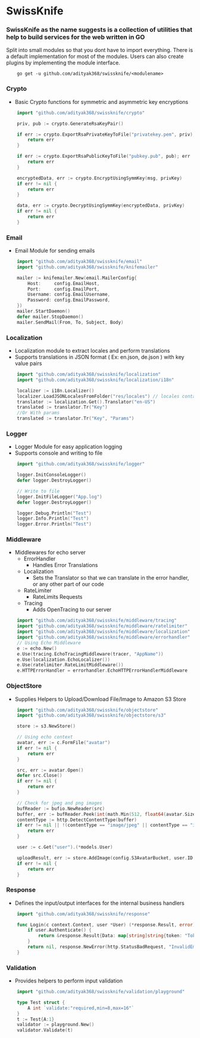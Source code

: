 # SwissKnife

### SwissKnife as the name suggests is a collection of utilities that help to build services for the web written in GO

Split into small modules so that you dont have to import everything. There is a default implementation for most of the modules. Users can also create plugins by implementing the module interface.

```
    go get -u github.com/adityak368/swissknife/<modulename>
```

### Crypto

- Basic Crypto functions for symmetric and asymmetric key encryptions

```go
    import "github.com/adityak368/swissknife/crypto"

    priv, pub := crypto.GenerateRsaKeyPair()

    if err := crypto.ExportRsaPrivateKeyToFile("privatekey.pem", priv); err != nil {
        return err
    }

    if err := crypto.ExportRsaPublicKeyToFile("pubkey.pub", pub); err != nil {
        return err
    }

	encryptedData, err := crypto.EncryptUsingSymmKey(msg, privKey)
	if err != nil {
		return err
	}

	data, err := crypto.DecryptUsingSymmKey(encryptedData, privKey)
	if err != nil {
		return err
	}
```

### Email

- Email Module for sending emails

```go
    import "github.com/adityak368/swissknife/email"
    import "github.com/adityak368/swissknife/knifemailer"

    mailer := knifemailer.New(email.MailerConfig{
        Host:     config.EmailHost,
        Port:     config.EmailPort,
        Username: config.EmailUsername,
        Password: config.EmailPassword,
    })
    mailer.StartDaemon()
    defer mailer.StopDaemon()
    mailer.SendMail(From, To, Subject, Body)
```

### Localization

- Localization module to extract locales and perform translations
- Supports translations in JSON format ( Ex: en.json, de.json ) with key value pairs

```go
    import "github.com/adityak368/swissknife/localization"
    import "github.com/adityak368/swissknife/localization/i18n"

    localizer := i18n.Localizer()
    localizer.LoadJSONLocalesFromFolder("res/locales") // locales contains file en-US.json
    translator := localization.Get().Translator("en-US")
    translated := translator.Tr("Key")
    //Or With params
    translated := translator.Tr("Key", "Params")
```

### Logger

- Logger Module for easy application logging
- Supports console and writing to file

```go
    import "github.com/adityak368/swissknife/logger"

    logger.InitConsoleLogger()
    defer logger.DestroyLogger()

    // Write to file
	logger.InitFileLogger("App.log")
    defer logger.DestroyLogger()

    logger.Debug.Println("Test")
    logger.Info.Println("Test")
    logger.Error.Println("Test")
```

### Middleware

- Middlewares for echo server
  - ErrorHandler
    - Handles Error Translations
  - Localization
    - Sets the Translator so that we can translate in the error handler, or any other part of our code
  - RateLimiter
    - RateLimits Requests
  - Tracing
    - Adds OpenTracing to our server

```go
    import "github.com/adityak368/swissknife/middleware/tracing"
    import "github.com/adityak368/swissknife/middleware/ratelimiter"
    import "github.com/adityak368/swissknife/middleware/localization"
    import "github.com/adityak368/swissknife/middleware/errorhandler"
    // Using Echo Middleware
    e := echo.New()
	e.Use(tracing.EchoTracingMiddleware(tracer, "AppName"))
	e.Use(localization.EchoLocalizer())
	e.Use(ratelimiter.RateLimitMiddleware())
	e.HTTPErrorHandler = errorhandler.EchoHTTPErrorHandlerMiddleware
```

### ObjectStore

- Supplies Helpers to Upload/Download File/Image to Amazon S3 Store

```go
    import "github.com/adityak368/swissknife/objectstore"
    import "github.com/adityak368/swissknife/objectstore/s3"

    store := s3.NewStore()

    // Using echo context
    avatar, err := c.FormFile("avatar")
	if err != nil {
		return err
	}

	src, err := avatar.Open()
	defer src.Close()
	if err != nil {
		return err
	}

	// Check for jpeg and png images
	bufReader := bufio.NewReader(src)
	buffer, err := bufReader.Peek(int(math.Min(512, float64(avatar.Size))))
	contentType := http.DetectContentType(buffer)
	if err != nil || !(contentType == "image/jpeg" || contentType == "image/png") {
		return err
	}

	user := c.Get("user").(*models.User)

	uploadResult, err := store.AddImage(config.S3AvatarBucket, user.ID.Hex(), bufReader)
	if err != nil {
		return err
	}

```

### Response

- Defines the input/output interfaces for the internal business handlers

```go
    import "github.com/adityak368/swissknife/response"

    func Login(c context.Context, user *User) (*response.Result, error) {
        if user.Authenticate() {
            return &response.Result{Data: map[string]string{token: "Token"}}, nil
        }
        return nil, response.NewError(http.StatusBadRequest, "InvalidEmailPassword")
    }
```

### Validation

- Provides helpers to perform input validation

```go
    import "github.com/adityak368/swissknife/validation/playground"

    type Test struct {
        A int `validate:"required,min=8,max=16"`
    }
    t := Test{A:1}
    validator := playground.New()
    validator.Validate(t)
```
